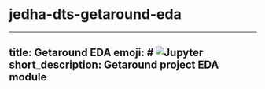 # jedha-dts-getaround-eda
---
title: Getaround EDA
emoji: # ![Jupyter](https://jupyter.org/assets/homepage/main-logo.svg)
short_description: Getaround project EDA module
--
